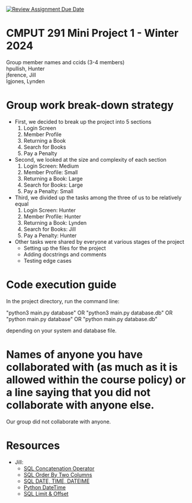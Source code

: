 [![Review Assignment Due Date](https://classroom.github.com/assets/deadline-readme-button-24ddc0f5d75046c5622901739e7c5dd533143b0c8e959d652212380cedb1ea36.svg)](https://classroom.github.com/a/50dc0VUx)
# CMPUT 291 Mini Project 1 - Winter 2024  
Group member names and ccids (3-4 members)  
  hpullish, Hunter  
  jference, Jill  
  lgjones, Lynden  

# Group work break-down strategy
- First, we decided to break up the project into 5 sections
  1) Login Screen
  2) Member Profile
  3) Returning a Book
  4) Search for Books
  5) Pay a Penalty
- Second, we looked at the size and complexity of each section
  1) Login Screen: Medium 
  2) Member Profile: Small 
  3) Returning a Book: Large
  4) Search for Books: Large
  5) Pay a Penalty: Small
- Third, we divided up the tasks among the three of us to be relatively equal
  1) Login Screen: Hunter 
  2) Member Profile: Hunter 
  3) Returning a Book: Lynden
  4) Search for Books: Jill
  5) Pay a Penalty: Hunter
- Other tasks were shared by everyone at various stages of the project
  - Setting up the files for the project
  - Adding docstrings and comments
  - Testing edge cases

# Code execution guide
In the project directory, run the command line:  

"python3 main.py database" OR
"python3 main.py database.db" OR
"python main.py database" OR
"python main.py database.db" 

depending on your system and database file.

# Names of anyone you have collaborated with (as much as it is allowed within the course policy) or a line saying that you did not collaborate with anyone else. 
  Our group did not collaborate with anyone.

# Resources
- Jill:
  - [SQL Concatenation Operator](https://www.ibm.com/docs/en/informix-servers/14.10?topic=expression-concatenation-operator)
  - [SQL Order By Two Columns](https://learnsql.com/cookbook/how-to-order-by-two-columns-in-sql/#:~:text=After%20the%20ORDER%20BY%20keyword,descending\)%20separately%20for%20each%20column.)
  - [SQL DATE, TIME, DATEIME](https://hyperskill.org/learn/step/27151)
  - [Python DateTime](https://www.w3schools.com/python/python_datetime.asp)
  - [SQL Limit & Offset](https://www.sqltutorial.org/sql-limit/)
